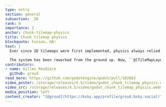```yaml
---
type: entry
section: general
subsection: _2D
rank: 0
importance: 2
anchor: chunk-tilemap-physics
title: Chunk tilemap physics
blockquote: Fusion… HA!
text: |
  Ever since 2D tilemaps were first implemented, physics always relied on the concept of “one tile, one body”. While this works for most games, it can easily lead to performance issues in 2D scenes relying on physics as the number of bodies is extremely wasteful.

  The system has been reworked from the ground up. Now, ``@[TileMapLayer](enginetype)`` physics merge cell shapes into bigger collision shapes whenever possible.
contributors:
- name: Gilles Roudière
  github: groud
read_more: https://github.com/godotengine/godot/pull/102662
video_poster: /storage/releases/4.5/video/godot_chunk_tilemap_physics.webp
video_src: /storage/releases/4.5/video/godot_chunk_tilemap_physics.webm
media_position: left
content_creator: "[@groud](https://bsky.app/profile/groud.bsky.social)"
---
```

